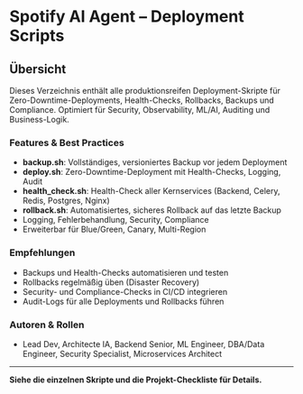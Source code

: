 # Spotify AI Agent – Deployment Scripts

## Übersicht
Dieses Verzeichnis enthält alle produktionsreifen Deployment-Skripte für Zero-Downtime-Deployments, Health-Checks, Rollbacks, Backups und Compliance. Optimiert für Security, Observability, ML/AI, Auditing und Business-Logik.

### Features & Best Practices
- **backup.sh**: Vollständiges, versioniertes Backup vor jedem Deployment
- **deploy.sh**: Zero-Downtime-Deployment mit Health-Checks, Logging, Audit
- **health_check.sh**: Health-Check aller Kernservices (Backend, Celery, Redis, Postgres, Nginx)
- **rollback.sh**: Automatisiertes, sicheres Rollback auf das letzte Backup
- Logging, Fehlerbehandlung, Security, Compliance
- Erweiterbar für Blue/Green, Canary, Multi-Region

### Empfehlungen
- Backups und Health-Checks automatisieren und testen
- Rollbacks regelmäßig üben (Disaster Recovery)
- Security- und Compliance-Checks in CI/CD integrieren
- Audit-Logs für alle Deployments und Rollbacks führen

### Autoren & Rollen
- Lead Dev, Architecte IA, Backend Senior, ML Engineer, DBA/Data Engineer, Security Specialist, Microservices Architect

---
**Siehe die einzelnen Skripte und die Projekt-Checkliste für Details.**
